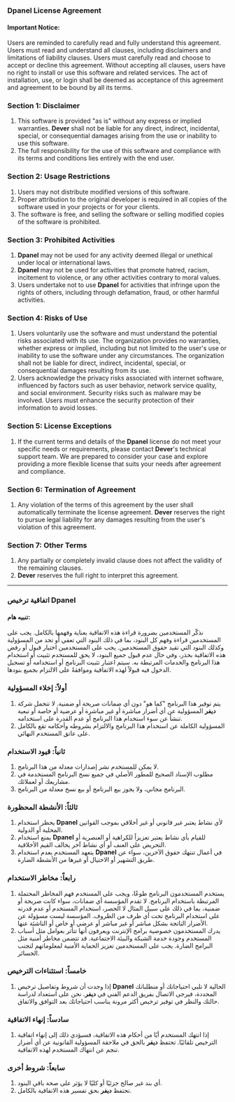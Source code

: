 ### **Dpanel** License Agreement

#### Important Notice:
Users are reminded to carefully read and fully understand this agreement. Users must read and understand all clauses, including disclaimers and limitations of liability clauses. Users must carefully read and choose to accept or decline this agreement. Without accepting all clauses, users have no right to install or use this software and related services. The act of installation, use, or login shall be deemed as acceptance of this agreement and agreement to be bound by all its terms.

### Section 1: Disclaimer
1. This software is provided "as is" without any express or implied warranties. **Dever** shall not be liable for any direct, indirect, incidental, special, or consequential damages arising from the use or inability to use this software.
2. The full responsibility for the use of this software and compliance with its terms and conditions lies entirely with the end user.

### Section 2: Usage Restrictions
1. Users may not distribute modified versions of this software.
2. Proper attribution to the original developer is required in all copies of the software used in your projects or for your clients.
3. The software is free, and selling the software or selling modified copies of the software is prohibited.

### Section 3: Prohibited Activities
1. **Dpanel** may not be used for any activity deemed illegal or unethical under local or international laws.
2. **Dpanel** may not be used for activities that promote hatred, racism, incitement to violence, or any other activities contrary to moral values.
3. Users undertake not to use **Dpanel** for activities that infringe upon the rights of others, including through defamation, fraud, or other harmful activities.

### Section 4: Risks of Use
1. Users voluntarily use the software and must understand the potential risks associated with its use. The organization provides no warranties, whether express or implied, including but not limited to the user's use or inability to use the software under any circumstances. The organization shall not be liable for direct, indirect, incidental, special, or consequential damages resulting from its use.
2. Users acknowledge the privacy risks associated with internet software, influenced by factors such as user behavior, network service quality, and social environment. Security risks such as malware may be involved. Users must enhance the security protection of their information to avoid losses.

### Section 5: License Exceptions
1. If the current terms and details of the **Dpanel** license do not meet your specific needs or requirements, please contact **Dever**'s technical support team. We are prepared to consider your case and explore providing a more flexible license that suits your needs after agreement and compliance.

### Section 6: Termination of Agreement
1. Any violation of the terms of this agreement by the user shall automatically terminate the license agreement. **Dever** reserves the right to pursue legal liability for any damages resulting from the user's violation of this agreement.

### Section 7: Other Terms
1. Any partially or completely invalid clause does not affect the validity of the remaining clauses.
2. **Dever** reserves the full right to interpret this agreement.

-------------------------------------------------------------------------------
### اتفاقية ترخيص **Dpanel**

#### تنبيه هام:
نذكّر المستخدمين بضرورة قراءة هذه الاتفاقية بعناية وفهمها بالكامل. يجب على المستخدمين قراءة وفهم كل البنود، بما في ذلك البنود التي تعفي أو تحد من المسؤولية وكذلك البنود التي تقيد حقوق المستخدمين. يجب على المستخدمين اختيار قبول أو رفض هذه الاتفاقية بحذر، وفي حال عدم قبول جميع البنود، لا يحق للمستخدم تثبيت أو استخدام هذا البرنامج والخدمات المرتبطة به. سيتم اعتبار تثبيت البرنامج أو استخدامه أو تسجيل الدخول فيه قبولاً لهذه الاتفاقية وموافقةً على الالتزام بجميع بنودها.

### أولاً: إخلاء المسؤولية
1. يتم توفير هذا البرنامج "كما هو" دون أي ضمانات صريحة أو ضمنية. لا تتحمل شركة **ديفر** المسؤولية عن أي أضرار مباشرة أو غير مباشرة أو عرضية أو خاصة أو تبعية تنشأ عن سوء استخدام هذا البرنامج أو عدم القدرة على استخدامه.
2. المسؤولية الكاملة عن استخدام هذا البرنامج والالتزام بشروطه وأحكامه تقع بالكامل على عاتق المستخدم النهائي.

### ثانياً: قيود الاستخدام
1. لا يمكن للمستخدم نشر إصدارات معدلة من هذا البرنامج.
2. مطلوب الإسناد الصحيح للمطور الأصلي في جميع نسخ البرنامج المستخدمة في مشاريعك أو لعملائك.
3. البرنامج مجاني، ولا يجوز بيع البرنامج أو بيع نسخ معدلة من البرنامج.

### ثالثاً: الأنشطة المحظورة
1. يحظر استخدام **Dpanel** لأي نشاط يعتبر غير قانوني أو غير أخلاقي بموجب القوانين المحلية أو الدولية.
2. يمنع استخدام **Dpanel** للقيام بأي نشاط يعتبر تعزيزاً للكراهية أو العنصرية أو التحريض على العنف أو أي نشاط آخر يخالف القيم الأخلاقية.
3. يتعهد المستخدم بعدم استخدام **Dpanel** في أعمال تنتهك حقوق الآخرين، سواء عن طريق التشهير أو الاحتيال أو غيرها من الأنشطة الضارة.

### رابعاً: مخاطر الاستخدام
1. يستخدم المستخدمون البرنامج طوعًا، ويجب على المستخدم فهم المخاطر المحتملة المرتبطة باستخدام البرنامج. لا تقدم المؤسسة أي ضمانات، سواء كانت صريحة أو ضمنية، بما في ذلك على سبيل المثال لا الحصر، استخدام المستخدم أو عدم قدرته على استخدام البرنامج تحت أي ظرف من الظروف. المؤسسة ليست مسؤولة عن الأضرار الناتجة بشكل مباشر أو غير مباشر أو عرضي أو خاص أو الناشئة عنها.
2. يدرك المستخدمون خصوصية برامج الإنترنت ويعرفون أنها تتأثر بعوامل مثل أسباب المستخدم وجودة خدمة الشبكة والبيئة الاجتماعية. قد تتضمن مخاطر أمنية مثل البرامج الضارة. يجب على المستخدمين تعزيز الحماية الأمنية لمعلوماتهم لتجنب الخسائر.

### خامساً: استثناءات الترخيص
1. إذا وجدت أن شروط وتفاصيل ترخيص **Dpanel** الحالية لا تلبي احتياجاتك أو متطلباتك المحددة، فيرجى الاتصال بفريق الدعم الفني في **ديفر**. نحن على استعداد لدراسة حالتك والنظر في توفير ترخيص أكثر مرونة يناسب احتياجاتك بعد التوافق والاتفاق.

### سادساً: إنهاء الاتفاقية
1. إذا انتهك المستخدم أيًا من أحكام هذه الاتفاقية، فسيؤدي ذلك إلى إنهاء اتفاقية الترخيص تلقائيًا. تحتفظ **ديفر** بالحق في ملاحقة المسؤولية القانونية عن أي أضرار تنجم عن انتهاك المستخدم لهذه الاتفاقية.

### سابعاً: شروط أخرى
1. أي بند غير صالح جزئيًا أو كليًا لا يؤثر على صحة باقي البنود.
3. تحتفظ **ديفر** بحق تفسير هذه الاتفاقية بالكامل.
